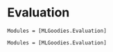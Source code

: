 # Evaluation

```@index
Modules = [MLGoodies.Evaluation]
```

```@autodocs
Modules = [MLGoodies.Evaluation]
```
